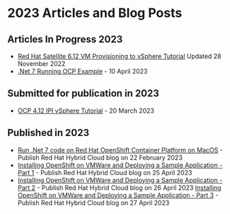 # 2023 Articles and Blog Posts

## Articles In Progress 2023

- [Red Hat Satellite 6.12 VM Provisioning to vSphere Tutorial](https://github.com/pslucas0212/RedHat-Satellite-6.12-VM-Provisioning-to-vSphere-Tutorial)  Updated 28 November 2022
- [.Net 7 Running OCP Example](https://github.com/pslucas0212/.Net7-OCP-Cluster-Example) - 10 April 2023

## Submitted for publication in 2023

- [OCP 4.12 IPI vSphere Tutorial](https://github.com/pslucas0212/OCP4.12-IPI-vSphere-Install) - 20 March 2023

## Published in 2023
- [Run .Net 7 code on Red Hat OpenShift Container Platform on MacOS](https://cloud.redhat.com/blog/run-.net-7-code-on-red-hat-openshift-container-platform-on-macos) - Publish Red Hat Hybrid Cloud blog on 22 February 2023
- [Installing OpenShift on VMWare and Deploying a Sample Application - Part 1](https://cloud.redhat.com/blog/installing-openshift-on-vmware-and-deploying-a-sample-application-part-1) - Publish Red Hat Hybrid Cloud blog on 25 April 2023
- [Installing OpenShift on VMWare and Deploying a Sample Application - Part 2](https://cloud.redhat.com/blog/installing-openshift-on-vmware-and-deploying-a-sample-application-part-2)  - Publish Red Hat Hybrid Cloud blog on 26 April 2023
[Installing OpenShift on VMWare and Deploying a Sample Application - Part 3]()  - Publish Red Hat Hybrid Cloud blog on 27 April 2023
